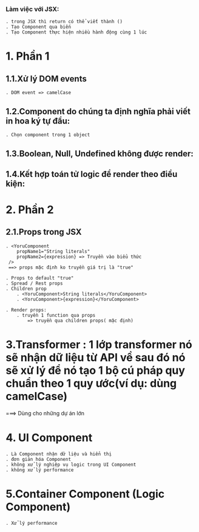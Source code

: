 ### Làm việc với JSX:

    . trong JSX thì return có thể viết thành ()
    . Tạo Component qua biến
    . Tạo Component thực hiện nhiều hành động cùng 1 lúc

# 1. Phần 1

## 1.1.Xử lý DOM events

    . DOM event => camelCase

## 1.2.Component do chúng ta định nghĩa phải viết in hoa ký tự đầu:

    . Chọn component trong 1 object

## 1.3.Boolean, Null, Undefined không được render:

## 1.4.Kết hợp toán tử logic để render theo điều kiện:

# 2. Phần 2

## 2.1.Props trong JSX

    . <YoruComponent
        propName1="String literals"
        propName2={expression} => Truyền vào biểu thức
     />
     ==> props mặc định ko truyền giá trị là "true"

    . Props to default "true"
    . Spread / Rest props
    . Children prop
        . <YoruComponent>String literals</YoruComponent>
        . <YoruComponent>{expression}</YoruComponent>

    . Render props:
        . truyền 1 function qua props
            => truyền qua children props( mặc định)

# 3.Transformer : 1 lớp transformer nó sẽ nhận dữ liệu từ API về sau đó nó sẽ xử lý để nó tạo 1 bộ cú pháp quy chuẩn theo 1 quy ước(ví dụ: dùng camelCase)

===> Dùng cho những dự án lớn

# 4. UI Component

    . Là Component nhận dữ liệu và hiển thị
    . đơn giản hóa Component
    . không xử lý nghiệp vụ logic trong UI Component
    . không xử lý performance

# 5.Container Component (Logic Component)

    . Xử lý performance
